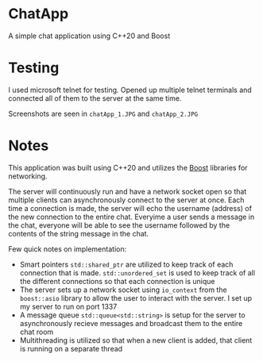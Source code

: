 # ChatApp
 A simple chat application using C++20 and Boost

# Testing
 I used microsoft telnet for testing. Opened up multiple telnet terminals and connected all of them to the server at the same time. 
 
 Screenshots are seen in `chatApp_1.JPG` and `chatApp_2.JPG`

# Notes
 This application was built using C++20 and utilizes the [Boost](https://www.boost.org/) libraries for networking. 

 The server will continuously run and have a network socket open so that multiple clients can asynchronously connect to the server at once. Each time a connection is made, the server will echo the username (address) of the new connection to the entire chat. Everyime a user sends a message in the chat, everyone will be able to see the username followed by the contents of the string message in the chat.

 Few quick notes on implementation:
  - Smart pointers `std::shared_ptr` are utilized to keep track of each connection that is made. `std::unordered_set` is used to keep track of all the different connections so that each connection is unique
  - The server sets up a network socket using `io_context` from the `boost::asio` library to allow the user to interact with the server. I set up my server to run on port 1337
  - A message queue `std::queue<std::string>` is setup for the server to asynchronously recieve messages and broadcast them to the entire chat room
  - Multithreading is utilized so that when a new client is added, that client is running on a separate thread